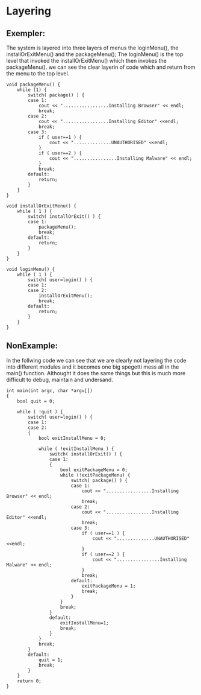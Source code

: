 # Layering

## Exempler:

The system is layered into three layers of menus the loginMenu(), the
installOrExitMenu() and the packageMenu(); The loginMenu() is the top level
that invoked the installOrExitMenu() which then invokes the packageMenu(). we
can see the clear layerin of code which and return from the menu to the top
level.
```
void packageMenu() {
    while (1) {
        switch( package() ) {
        case 1:
            cout << ".................Installing Browser" << endl;
            break;
        case 2:
            cout << ".................Installing Editor" <<endl;
            break;
        case 3:
            if ( user==1 ) {
                cout << "..............UNAUTHORISED" <<endl;
            }
            if ( user==2 ) {
                cout << "................Installing Malware" << endl;
            }
            break;
        default:
            return;
        }
    }
}

void installOrExitMenu() {
    while ( 1 ) {
        switch( installOrExit() ) {
        case 1:
            packageMenu();
            break;
        default:
            return;
        }
    }
}

void loginMenu() {
    while ( 1 ) {
        switch( user=login() ) {
        case 1:
        case 2:
            installOrExitMenu();
            break;
        default:
            return;
        }
    }
}

```


## NonExample:

In the follwing code we can see that we are clearly not layering the code into
different modules and it becomes one big spegetti mess all in the main()
function. Althought it does the same things but this is much more difficult to
debug, maintain and undersand.

```
int main(int argc, char *argv[])
{
    bool quit = 0;

    while ( !quit ) {
        switch( user=login() ) {
        case 1:
        case 2:
        {
            bool exitInstallMenu = 0;

            while ( !exitInstallMenu ) {
                switch( installOrExit() ) {
                case 1:
                {
                    bool exitPackageMenu = 0;
                    while (!exitPackageMenu) {
                        switch( package() ) {
                        case 1:
                            cout << ".................Installing Browser" << endl;
                            break;
                        case 2:
                            cout << ".................Installing Editor" <<endl;
                            break;
                        case 3:
                            if ( user==1 ) {
                                cout << "..............UNAUTHORISED" <<endl;
                            }
                            if ( user==2 ) {
                                cout << "................Installing Malware" << endl;
                            }
                            break;
                        default:
                            exitPackageMenu = 1;
                            break;
                        }
                    }
                    break;
                }
                default:
                    exitInstallMenu=1;
                    break;
                }
            }
            break;
        }
        default:
            quit = 1;
            break;
        }
    }
    return 0;
}

```


